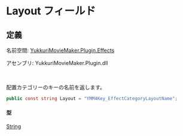 # Layout フィールド

## 定義

名前空間: [YukkuriMovieMaker.Plugin.Effects](../..)

アセンブリ: YukkuriMovieMaker.Plugin.dll

<br/>

配置カテゴリーのキーの名前を返します。

```csharp
public const string Layout = "YMM4Key_EffectCategoryLayoutName";
```

#### 型
[String](https://learn.microsoft.com/ja-jp/dotnet/api/system.string)

